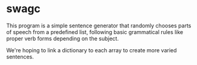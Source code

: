 # swagc
This program is a simple sentence generator that randomly chooses parts of speech from a predefined list, following basic grammatical rules like proper verb forms depending on the subject.

We're hoping to link a dictionary to each array to create more varied sentences.
